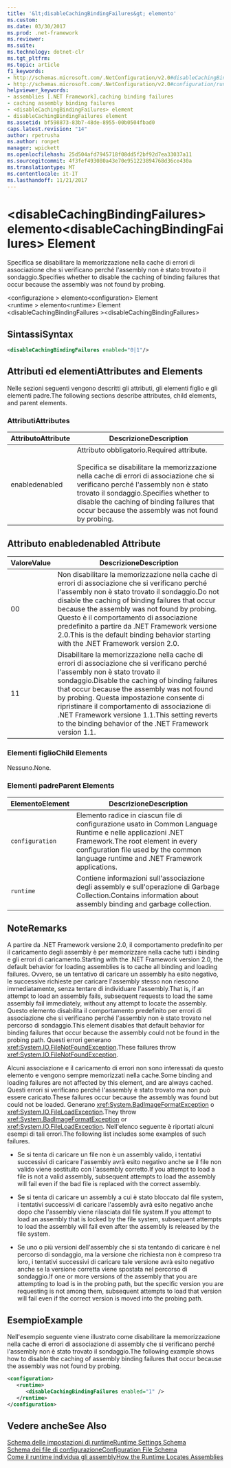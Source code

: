```yaml
---
title: '&lt;disableCachingBindingFailures&gt; elemento'
ms.custom: 
ms.date: 03/30/2017
ms.prod: .net-framework
ms.reviewer: 
ms.suite: 
ms.technology: dotnet-clr
ms.tgt_pltfrm: 
ms.topic: article
f1_keywords:
- http://schemas.microsoft.com/.NetConfiguration/v2.0#disableCachingBindingFailures
- http://schemas.microsoft.com/.NetConfiguration/v2.0#configuration/runtime/disableCachingBindingFailures
helpviewer_keywords:
- assemblies [.NET Framework],caching binding failures
- caching assembly binding failures
- <disableCachingBindingFailures> element
- disableCachingBindingFailures element
ms.assetid: bf598873-83b7-48de-8955-00b0504fbad0
caps.latest.revision: "14"
author: rpetrusha
ms.author: ronpet
manager: wpickett
ms.openlocfilehash: 25d504afd7945718f08dd5f2bf92d7ea33037a11
ms.sourcegitcommit: 4f3fef493080a43e70e951223894768d36ce430a
ms.translationtype: MT
ms.contentlocale: it-IT
ms.lasthandoff: 11/21/2017
---
```

# <a name="ltdisablecachingbindingfailuresgt-element"></a><span data-ttu-id="1798b-102">&lt;disableCachingBindingFailures&gt; elemento</span><span class="sxs-lookup"><span data-stu-id="1798b-102">&lt;disableCachingBindingFailures&gt; Element</span></span>
<span data-ttu-id="1798b-103">Specifica se disabilitare la memorizzazione nella cache di errori di associazione che si verificano perché l'assembly non è stato trovato il sondaggio.</span><span class="sxs-lookup"><span data-stu-id="1798b-103">Specifies whether to disable the caching of binding failures that occur because the assembly was not found by probing.</span></span>  
  
 <span data-ttu-id="1798b-104">\<configurazione > elemento</span><span class="sxs-lookup"><span data-stu-id="1798b-104">\<configuration> Element</span></span>  
<span data-ttu-id="1798b-105">\<runtime > elemento</span><span class="sxs-lookup"><span data-stu-id="1798b-105">\<runtime> Element</span></span>  
<span data-ttu-id="1798b-106">\<disableCachingBindingFailures ></span><span class="sxs-lookup"><span data-stu-id="1798b-106">\<disableCachingBindingFailures></span></span>  
  
## <a name="syntax"></a><span data-ttu-id="1798b-107">Sintassi</span><span class="sxs-lookup"><span data-stu-id="1798b-107">Syntax</span></span>  
  
```xml  
<disableCachingBindingFailures enabled="0|1"/>  
```  
  
## <a name="attributes-and-elements"></a><span data-ttu-id="1798b-108">Attributi ed elementi</span><span class="sxs-lookup"><span data-stu-id="1798b-108">Attributes and Elements</span></span>  
 <span data-ttu-id="1798b-109">Nelle sezioni seguenti vengono descritti gli attributi, gli elementi figlio e gli elementi padre.</span><span class="sxs-lookup"><span data-stu-id="1798b-109">The following sections describe attributes, child elements, and parent elements.</span></span>  
  
### <a name="attributes"></a><span data-ttu-id="1798b-110">Attributi</span><span class="sxs-lookup"><span data-stu-id="1798b-110">Attributes</span></span>  
  
|<span data-ttu-id="1798b-111">Attributo</span><span class="sxs-lookup"><span data-stu-id="1798b-111">Attribute</span></span>|<span data-ttu-id="1798b-112">Descrizione</span><span class="sxs-lookup"><span data-stu-id="1798b-112">Description</span></span>|  
|---------------|-----------------|  
|<span data-ttu-id="1798b-113">enabled</span><span class="sxs-lookup"><span data-stu-id="1798b-113">enabled</span></span>|<span data-ttu-id="1798b-114">Attributo obbligatorio.</span><span class="sxs-lookup"><span data-stu-id="1798b-114">Required attribute.</span></span><br /><br /> <span data-ttu-id="1798b-115">Specifica se disabilitare la memorizzazione nella cache di errori di associazione che si verificano perché l'assembly non è stato trovato il sondaggio.</span><span class="sxs-lookup"><span data-stu-id="1798b-115">Specifies whether to disable the caching of binding failures that occur because the assembly was not found by probing.</span></span>|  
  
## <a name="enabled-attribute"></a><span data-ttu-id="1798b-116">Attributo enabled</span><span class="sxs-lookup"><span data-stu-id="1798b-116">enabled Attribute</span></span>  
  
|<span data-ttu-id="1798b-117">Valore</span><span class="sxs-lookup"><span data-stu-id="1798b-117">Value</span></span>|<span data-ttu-id="1798b-118">Descrizione</span><span class="sxs-lookup"><span data-stu-id="1798b-118">Description</span></span>|  
|-----------|-----------------|  
|<span data-ttu-id="1798b-119">0</span><span class="sxs-lookup"><span data-stu-id="1798b-119">0</span></span>|<span data-ttu-id="1798b-120">Non disabilitare la memorizzazione nella cache di errori di associazione che si verificano perché l'assembly non è stato trovato il sondaggio.</span><span class="sxs-lookup"><span data-stu-id="1798b-120">Do not disable the caching of binding failures that occur because the assembly was not found by probing.</span></span> <span data-ttu-id="1798b-121">Questo è il comportamento di associazione predefinito a partire da .NET Framework versione 2.0.</span><span class="sxs-lookup"><span data-stu-id="1798b-121">This is the default binding behavior starting with the .NET Framework version 2.0.</span></span>|  
|<span data-ttu-id="1798b-122">1</span><span class="sxs-lookup"><span data-stu-id="1798b-122">1</span></span>|<span data-ttu-id="1798b-123">Disabilitare la memorizzazione nella cache di errori di associazione che si verificano perché l'assembly non è stato trovato il sondaggio.</span><span class="sxs-lookup"><span data-stu-id="1798b-123">Disable the caching of binding failures that occur because the assembly was not found by probing.</span></span> <span data-ttu-id="1798b-124">Questa impostazione consente di ripristinare il comportamento di associazione di .NET Framework versione 1.1.</span><span class="sxs-lookup"><span data-stu-id="1798b-124">This setting reverts to the binding behavior of the .NET Framework version 1.1.</span></span>|  
  
### <a name="child-elements"></a><span data-ttu-id="1798b-125">Elementi figlio</span><span class="sxs-lookup"><span data-stu-id="1798b-125">Child Elements</span></span>  
 <span data-ttu-id="1798b-126">Nessuno.</span><span class="sxs-lookup"><span data-stu-id="1798b-126">None.</span></span>  
  
### <a name="parent-elements"></a><span data-ttu-id="1798b-127">Elementi padre</span><span class="sxs-lookup"><span data-stu-id="1798b-127">Parent Elements</span></span>  
  
|<span data-ttu-id="1798b-128">Elemento</span><span class="sxs-lookup"><span data-stu-id="1798b-128">Element</span></span>|<span data-ttu-id="1798b-129">Descrizione</span><span class="sxs-lookup"><span data-stu-id="1798b-129">Description</span></span>|  
|-------------|-----------------|  
|`configuration`|<span data-ttu-id="1798b-130">Elemento radice in ciascun file di configurazione usato in Common Language Runtime e nelle applicazioni .NET Framework.</span><span class="sxs-lookup"><span data-stu-id="1798b-130">The root element in every configuration file used by the common language runtime and .NET Framework applications.</span></span>|  
|`runtime`|<span data-ttu-id="1798b-131">Contiene informazioni sull'associazione degli assembly e sull'operazione di Garbage Collection.</span><span class="sxs-lookup"><span data-stu-id="1798b-131">Contains information about assembly binding and garbage collection.</span></span>|  
  
## <a name="remarks"></a><span data-ttu-id="1798b-132">Note</span><span class="sxs-lookup"><span data-stu-id="1798b-132">Remarks</span></span>  
 <span data-ttu-id="1798b-133">A partire da .NET Framework versione 2.0, il comportamento predefinito per il caricamento degli assembly è per memorizzare nella cache tutti i binding e gli errori di caricamento.</span><span class="sxs-lookup"><span data-stu-id="1798b-133">Starting with the .NET Framework version 2.0, the default behavior for loading assemblies is to cache all binding and loading failures.</span></span> <span data-ttu-id="1798b-134">Ovvero, se un tentativo di caricare un assembly ha esito negativo, le successive richieste per caricare l'assembly stesso non riescono immediatamente, senza tentare di individuare l'assembly.</span><span class="sxs-lookup"><span data-stu-id="1798b-134">That is, if an attempt to load an assembly fails, subsequent requests to load the same assembly fail immediately, without any attempt to locate the assembly.</span></span> <span data-ttu-id="1798b-135">Questo elemento disabilita il comportamento predefinito per errori di associazione che si verificano perché l'assembly non è stato trovato nel percorso di sondaggio.</span><span class="sxs-lookup"><span data-stu-id="1798b-135">This element disables that default behavior for binding failures that occur because the assembly could not be found in the probing path.</span></span> <span data-ttu-id="1798b-136">Questi errori generano <xref:System.IO.FileNotFoundException>.</span><span class="sxs-lookup"><span data-stu-id="1798b-136">These failures throw <xref:System.IO.FileNotFoundException>.</span></span>  
  
 <span data-ttu-id="1798b-137">Alcuni associazione e il caricamento di errori non sono interessati da questo elemento e vengono sempre memorizzati nella cache.</span><span class="sxs-lookup"><span data-stu-id="1798b-137">Some binding and loading failures are not affected by this element, and are always cached.</span></span> <span data-ttu-id="1798b-138">Questi errori si verificano perché l'assembly è stato trovato ma non può essere caricato.</span><span class="sxs-lookup"><span data-stu-id="1798b-138">These failures occur because the assembly was found but could not be loaded.</span></span> <span data-ttu-id="1798b-139">Generano <xref:System.BadImageFormatException> o <xref:System.IO.FileLoadException>.</span><span class="sxs-lookup"><span data-stu-id="1798b-139">They throw <xref:System.BadImageFormatException> or <xref:System.IO.FileLoadException>.</span></span> <span data-ttu-id="1798b-140">Nell'elenco seguente è riportati alcuni esempi di tali errori.</span><span class="sxs-lookup"><span data-stu-id="1798b-140">The following list includes some examples of such failures.</span></span>  
  
-   <span data-ttu-id="1798b-141">Se si tenta di caricare un file non è un assembly valido, i tentativi successivi di caricare l'assembly avrà esito negativo anche se il file non valido viene sostituito con l'assembly corretto.</span><span class="sxs-lookup"><span data-stu-id="1798b-141">If you attempt to load a file is not a valid assembly, subsequent attempts to load the assembly will fail even if the bad file is replaced with the correct assembly.</span></span>  
  
-   <span data-ttu-id="1798b-142">Se si tenta di caricare un assembly a cui è stato bloccato dal file system, i tentativi successivi di caricare l'assembly avrà esito negativo anche dopo che l'assembly viene rilasciata dal file system.</span><span class="sxs-lookup"><span data-stu-id="1798b-142">If you attempt to load an assembly that is locked by the file system, subsequent attempts to load the assembly will fail even after the assembly is released by the file system.</span></span>  
  
-   <span data-ttu-id="1798b-143">Se uno o più versioni dell'assembly che si sta tentando di caricare è nel percorso di sondaggio, ma la versione che richiesta non è compreso tra loro, i tentativi successivi di caricare tale versione avrà esito negativo anche se la versione corretta viene spostata nel percorso di sondaggio.</span><span class="sxs-lookup"><span data-stu-id="1798b-143">If one or more versions of the assembly that you are attempting to load is in the probing path, but the specific version you are requesting is not among them, subsequent attempts to load that version will fail even if the correct version is moved into the probing path.</span></span>  
  
## <a name="example"></a><span data-ttu-id="1798b-144">Esempio</span><span class="sxs-lookup"><span data-stu-id="1798b-144">Example</span></span>  
 <span data-ttu-id="1798b-145">Nell'esempio seguente viene illustrato come disabilitare la memorizzazione nella cache di errori di associazione di assembly che si verificano perché l'assembly non è stato trovato il sondaggio.</span><span class="sxs-lookup"><span data-stu-id="1798b-145">The following example shows how to disable the caching of assembly binding failures that occur because the assembly was not found by probing.</span></span>  
  
```xml  
<configuration>  
   <runtime>  
      <disableCachingBindingFailures enabled="1" />  
   </runtime>  
</configuration>  
```  
  
## <a name="see-also"></a><span data-ttu-id="1798b-146">Vedere anche</span><span class="sxs-lookup"><span data-stu-id="1798b-146">See Also</span></span>  
 [<span data-ttu-id="1798b-147">Schema delle impostazioni di runtime</span><span class="sxs-lookup"><span data-stu-id="1798b-147">Runtime Settings Schema</span></span>](../../../../../docs/framework/configure-apps/file-schema/runtime/index.md)  
 [<span data-ttu-id="1798b-148">Schema dei file di configurazione</span><span class="sxs-lookup"><span data-stu-id="1798b-148">Configuration File Schema</span></span>](../../../../../docs/framework/configure-apps/file-schema/index.md)  
 [<span data-ttu-id="1798b-149">Come il runtime individua gli assembly</span><span class="sxs-lookup"><span data-stu-id="1798b-149">How the Runtime Locates Assemblies</span></span>](../../../../../docs/framework/deployment/how-the-runtime-locates-assemblies.md)
